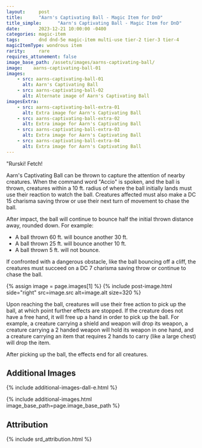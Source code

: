 ```yaml
---
layout:     post
title:      "Aarn's Captivating Ball - Magic Item for DnD"
title_simple:      "Aarn's Captivating Ball - Magic Item for DnD"
date:       2023-12-21 10:00:00 -0400
categories: magic-item
tags:       dnd dnd-5e magic-item multi-use tier-2 tier-3 tier-4
magicItemType: wondrous item
rarity:     rare
requires_attunement: false
image_base_path: /assets/images/aarns-captivating-ball/
image:    aarns-captivating-ball-01
images:
    - src: aarns-captivating-ball-01
      alt: Aarn's Captivating Ball
    - src: aarns-captivating-ball-02
      alt: Alternate image of Aarn's Captivating Ball
imagesExtra:
    - src: aarns-captivating-ball-extra-01
      alt: Extra image for Aarn's Captivating Ball
    - src: aarns-captivating-ball-extra-02
      alt: Extra image for Aarn's Captivating Ball
    - src: aarns-captivating-ball-extra-03
      alt: Extra image for Aarn's Captivating Ball
    - src: aarns-captivating-ball-extra-04
      alt: Extra image for Aarn's Captivating Ball
---
```


<p class="read-aloud">
    "Rurski! Fetch!
</p>

Aarn's Captivating Ball can be thrown to capture the attention of nearby creatures. When the command word "Accio" is spoken, and the ball is thrown, creatures within a 10 ft. radius of where the ball initially lands must use their reaction to watch the ball. Creatures affected must also make a DC 15 charisma saving throw or use their next turn of movement to chase the ball.

After impact, the ball will continue to bounce half the initial thrown distance away, rounded down. For example:

- A ball thrown 60 ft. will bounce another 30 ft.
- A ball thrown 25 ft. will bounce another 10 ft.
- A ball thrown 5 ft. will not bounce.

If confronted with a dangerous obstacle, like the ball bouncing off a cliff, the creatures must succeed on a DC 7 charisma saving throw or continue to chase the ball.


{% assign image = page.images[1] %}
{% include post-image.html side="right" src=image.src alt=image.alt size=320 %}

Upon reaching the ball, creatures will use their free action to pick up the ball, at which point further effects are stopped. If the creature does not have a free hand, it will free up a hand in order to pick up the ball. For example, a creature carrying a shield and weapon will drop its weapon, a creature carrying a 2 handed weapon will hold its weapon in one hand, and a creature carrying an item that requires 2 hands to carry (like a large chest) will drop the item.

After picking up the ball, the effects end for all creatures.

<div style="clear: both;"></div>


## Additional Images

{% include additional-images-dall-e.html %}

{% include additional-images.html image_base_path=page.image_base_path %}


## Attribution

{% include srd_attribution.html %}
